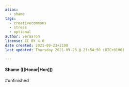 ```yaml
---
alias:
  - shame
tags:
  - creativecommons
  - stress
  - optional
author: Seraaron
license: CC BY 4.0
date created: 2021-09-23+2100
last updated: Thursday 2021-09-23 @ 21:54:50 (UTC+0100)

---
```


#### Shame ([[Honor|Hon]])

#unfinished
